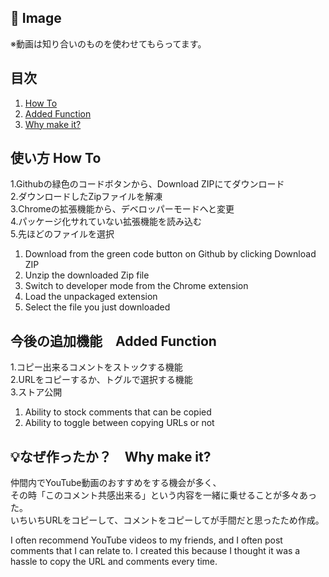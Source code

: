 <div id="top"></div>

## 🔧 Image
※動画は知り合いのものを使わせてもらってます。


## 目次

1. [How To](#使い方)
2. [Added Function](#今後の追加予定機能)
3. [Why make it?](#なぜつくったか)

## 使い方 How To
1.Githubの緑色のコードボタンから、Download ZIPにてダウンロード<br/>
2.ダウンロードしたZipファイルを解凍<br/>
3.Chromeの拡張機能から、デベロッパーモードへと変更<br/>
4.パッケージ化サれていない拡張機能を読み込む<br/>
5.先ほどのファイルを選択<br/>


1. Download from the green code button on Github by clicking Download ZIP
2. Unzip the downloaded Zip file
3. Switch to developer mode from the Chrome extension
4. Load the unpackaged extension
5. Select the file you just downloaded

## 今後の追加機能　Added Function
1.コピー出来るコメントをストックする機能<br/>
2.URLをコピーするか、トグルで選択する機能<br/>
3.ストア公開<br/>

1. Ability to stock comments that can be copied
2. Ability to toggle between copying URLs or not

## 💡なぜ作ったか？　Why make it?
仲間内でYouTube動画のおすすめをする機会が多く、<br/>
その時「このコメント共感出来る」という内容を一緒に乗せることが多々あった。<br/>
いちいちURLをコピーして、コメントをコピーしてが手間だと思ったため作成。<br/>

I often recommend YouTube videos to my friends,
and I often post comments that I can relate to.
I created this because I thought it was a hassle to copy the URL and comments every time.
